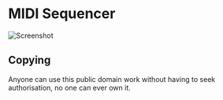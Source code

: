 # MIDI Sequencer

![Screenshot](screenshot.png?raw=true)

## Copying
Anyone can use this public domain work without having to seek authorisation, no one can ever own it.
